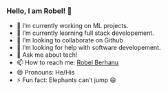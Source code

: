 ### Hello, I am Robel! 👋


- 🔭 I’m currently working on ML projects.
- 🌱 I’m currently learning full stack developement.
- 👯 I’m looking to collaborate on Github
- 🤔 I’m looking for help with software developement.
- 💬 Ask me about tech!
- 📫 How to reach me: [Robel Berhanu](https://robelberhanu.github.io/)
- 😄 Pronouns: He/His
- ⚡ Fun fact: Elephants can’t jump 😄

